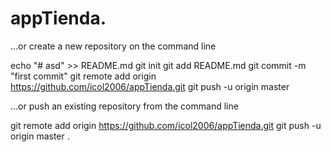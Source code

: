 # appTienda.


…or create a new repository on the command line

echo "# asd" >> README.md
git init
git add README.md
git commit -m "first commit"
git remote add origin https://github.com/icol2006/appTienda.git
git push -u origin master

…or push an existing repository from the command line

git remote add origin https://github.com/icol2006/appTienda.git
git push -u origin master
.